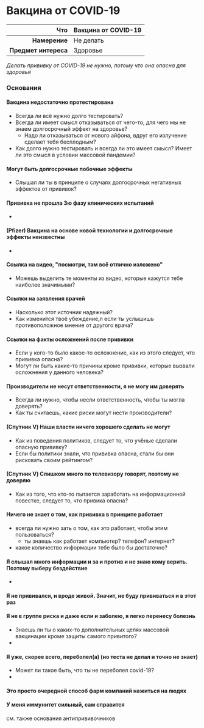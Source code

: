 # Вакцина от COVID-19

Что                  | Вакцина от COVID-19
--------------------:| ---
**Намерение**        | Не делать
**Предмет интереса** | Здоровье

*Делать прививку от COVID-19 не нужно, потому что она опасна для здоровья*

### Основания

#### Вакцина недостаточно протестирована
  * Всегда ли всё нужно долго тестировать?
  * Всегда ли имеет смысл отказываться от чего-то, для чего мы не знаем долгосрочный эффект на здоровье?
      * Надо ли отказываться от нового айфона, вдруг его излучение сделает тебя бесплодным?
  * Как долго нужно тестировать и всегда ли это имеет смысл? Имеет ли это смысл в условии массовой пандемии?
    
#### Могут быть долгосрочные побочные эффекты
  * Слышал ли ты в принципе о случаях долгосрочных негативных эффектов от прививок?

#### Прививка не прошла 3ю фазу клинических испытаний
  * 
 
#### (Pfizer) Вакцина на основе новой технологии и долгосрочные эффекты неизвестны
  *
    
#### Ссылка на видео, "посмотри, там всё отлично изложено"
  * Можешь выделить те моменты из видео, которые кажутся тебе наиболее значимыми?

#### Ссылки на заявления врачей
  * Насколько этот источник надежный?
  * Как изменится твоё убеждение,л если ты услышишь противоположное мнение от другого врача?

#### Ссылки на факты осложнений после прививки
  * Если у кого-то было какое-то осложнение, как из этого следует, что прививка опасна? 
  * Могут ли быть какие-то причины кроме прививки, которые вызвали осложнения у данного человека?

#### Производители не несут ответственности, я не могу им доверять
  * Всегда ли нужно, чтобы несли ответственность, чтобы ты могла доверять?
  * Как ты считаешь, какие риски могут нести производители? 

#### (Спутник V) Наши власти ничего хорошего сделать не могут
  * Как из поведения политиков, следует то, что учёные сделали опасную прививку?
  * Если бы политики знали, что прививка опасна, стали бы они рисковать своим рейтингом?

#### (Спутник V) Слишком много по телевизору говорят, поэтому не доверяю
  * Как из того, что кто-то пытается заработать на информационной повестке, следует то, что привика опасна?

#### Ничего не знает о том, как прививка в принципе работает
  * всегда ли нужно зать о том, как это работает, чтобы этим пользоваться?
    * ты знаешь как работает компьютер? телефон? интернет?
  * какое количество информации тебе было бы достаточно?

#### Я слышал много информации и за и против и не знаю кому верить. Поэтому выберу бездействие
  * 

#### Я не прививался, и вроде живой. Значит, не буду прививаться и в этот раз

#### Я не в группе риска и даже если и заболею, я легко перенесу болезнь
  * Знаешь ли ты о каких-то дополнительных целях массовой вакцинации кроме защиты самого привитого?
  * 

#### Я уже, скорее всего, переболел(а) (но теста не делал и точно не знает)
  * Может ли такое быть, что ты не переболел covid-19?
  * 

#### Это просто очередной способ фарм компаний нажиться на людях

#### У меня иммунитет сильный, сам справится

см. также основания антипрививочников